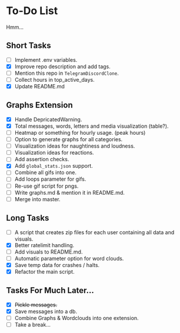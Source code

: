 # To-Do List

Hmm...

## Short Tasks

- [ ] Implement .env variables.
- [X] Improve repo description and add tags.
- [ ] Mention this repo in `TelegramDiscordClone`.
- [ ] Collect hours in top_active_days.
- [X] Update README.md

## Graphs Extension

- [X] Handle DepricatedWarning.
- [X] Total messages, words, letters and media visualization (table?).
- [ ] Heatmap or something for hourly usage. (peak hours)
- [ ] Option to generate graphs for all categories.
- [ ] Visualization ideas for naughtiness and loudness.
- [ ] Visualization ideas for reactions.
- [ ] Add assertion checks.
- [X] Add `global_stats.json` support.
- [ ] Combine all gifs into one.
- [ ] Add loops parameter for gifs.
- [ ] Re-use gif script for pngs.
- [ ] Write graphs.md & mention it in README.md.
- [ ] Merge into master.

## Long Tasks

- [ ] A script that creates zip files for each user containing all data and visuals.
- [X] Better ratelimit handling.
- [ ] Add visuals to README.md.
- [ ] Automatic parameter option for word clouds.
- [X] Save temp data for crashes / halts.
- [X] Refactor the main script.

## Tasks For Much Later...

- [X] ~~Pickle messages.~~
- [X] Save messages into a db.
- [ ] Combine Graphs & Wordclouds into one extension.
- [ ] Take a break...
